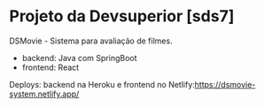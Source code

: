 # Projeto da Devsuperior [sds7]
 DSMovie - Sistema para avaliação de filmes.<br>
 - backend: Java com SpringBoot<br>
 - frontend: React<br>

Deploys: backend na Heroku e frontend no Netlify:https://dsmovie-system.netlify.app/
